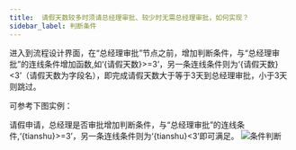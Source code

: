 ```yaml
---
title:  请假天数较多时须请总经理审批、较少时无需总经理审批，如何实现？
sidebar_label: 判断条件
--- 
```


 进入到流程设计界面，在“总经理审批”节点之前，增加判断条件，与“总经理审批”的连线条件增加函数,如‘{请假天数}>=3’，另一条连线条件则为‘{请假天数}<3’（请假天数为字段名），即完成请假天数大于等于3天到总经理审批，小于3天则跳过。

 可参考下图实例：

 请假申请，总经理是否审批增加判断条件，与“总经理审批”的连线条件,‘{tianshu}>=3’，另一条连线条件则为‘{tianshu}<3’即可满足。
 ![条件判断](/assets/workflow/conditional.png)